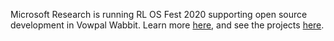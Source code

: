 ---
---

Microsoft Research is running RL OS Fest 2020 supporting open source development in Vowpal Wabbit. Learn more [here](https://www.microsoft.com/en-us/research/academic-program/rl-open-source-fest/), and see the projects [here](/rlos_projects).
